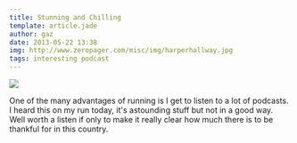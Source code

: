 ```yaml
---
title: Stunning and Chilling
template: article.jade
author: gaz
date: 2013-05-22 13:38
img: http://www.zeropager.com/misc/img/harperhallway.jpg
tags: interesting podcast
---
```


<div class='middle'>
<img src="/misc/img/harperhallway.jpg">
</div>

One of the many advantages of running is I get to listen to a lot of podcasts. I heard this on my run today, it's astounding stuff but not in a good way. Well worth a listen if only to make it really clear how much there is to be thankful for in this country.

<script src="http://audio.thisamericanlife.org/widget/widget.min.js" type="text/javascript"></script>
<div id="this-american-life-487" class="centerme this-american-life" style="width:540px;background-color: white;"></div>
<div id="this-american-life-488" class="centerme this-american-life" style="width:540px;background-color: white;"></div>
